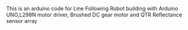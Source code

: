This is an arduino code for Line Following Robot building with Arduino UNO,L298N motor driver, Brushed DC gear motor and QTR Reflectance sensor array
